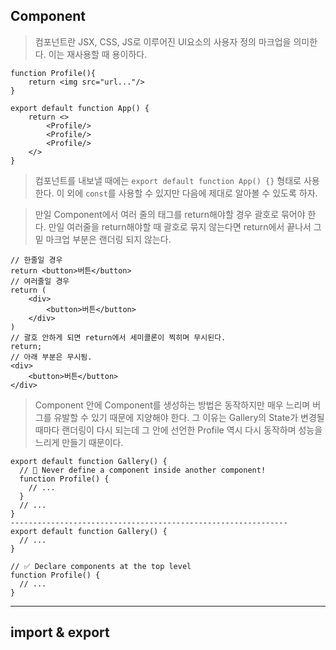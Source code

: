 ## Component

> 컴포넌트란 JSX, CSS, JS로 이루어진 UI요소의 사용자 정의 마크업을 의미한다. 이는 재사용할 때 용이하다.

```
function Profile(){
    return <img src="url..."/>
}

export default function App() {
    return <>
        <Profile/>
        <Profile/>
        <Profile/>
    </>
}
```

> 컴포넌트를 내보낼 때에는 `export default function App() {}` 형태로 사용한다. 이 외에 `const`를 사용할 수 있지만 다음에 제대로 알아볼 수 있도록 하자.

> 만일 Component에서 여러 줄의 태그를 return해야할 경우 괄호로 묶어야 한다. 만일 여러줄을 return해야할 때 괄호로 묶지 않는다면 return에서 끝나서 그 밑 마크업 부분은 랜더링 되지 않는다.

```
// 한줄일 경우
return <button>버튼</button>
// 여러줄일 경우
return (
    <div>
        <button>버튼</button>
    </div>
)
// 괄호 안하게 되면 return에서 세미콜론이 찍히며 무시된다.
return;
// 아래 부분은 무시됨.
<div>
    <button>버튼</button>
</div>
```

> Component 안에 Component를 생성하는 방법은 동작하지만 매우 느리며 버그를 유발할 수 있기 때문에 지양해야 한다. 그 이유는 Gallery의 State가 변경될 때마다 랜더링이 다시 되는데 그 안에 선언한 Profile 역시 다시 동작하며 성능을 느리게 만들기 때문이다.

```
export default function Gallery() {
  // 🔴 Never define a component inside another component!
  function Profile() {
    // ...
  }
  // ...
}
--------------------------------------------------------------
export default function Gallery() {
  // ...
}

// ✅ Declare components at the top level
function Profile() {
  // ...
}
```

---

## import & export
